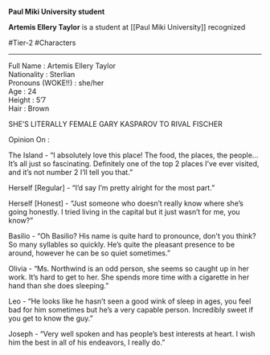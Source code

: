 **Paul Miki University student**

**Artemis Ellery Taylor** is a student at [[Paul Miki University]] recognized

#Tier-2 #Characters 

---
Full Name : Artemis Ellery Taylor  
Nationality : Sterlian  
Pronouns (WOKE!!) : she/her  
Age : 24  
Height : 5’7  
Hair : Brown  
  

SHE’S LITERALLY FEMALE GARY KASPAROV TO RIVAL FISCHER

  
Opinion On : 

  
The Island - “I absolutely love this place! The food, the places, the people… It’s all just so fascinating. Definitely one of the top 2 places I’ve ever visited, and it’s not number 2 I’ll tell you that.”

  
Herself [Regular] - “I’d say I’m pretty alright for the most part.”  
  
Herself [Honest] - “Just someone who doesn’t really know where she’s going honestly. I tried living in the capital but it just wasn’t for me, you know?”

  
Basilio - “Oh Basilio? His name is quite hard to pronounce, don't you think? So many syllables so quickly. He’s quite the pleasant presence to be around, however he can be so quiet sometimes.”

  
Olivia - “Ms. Northwind is an odd person, she seems so caught up in her work. It’s hard to get to her. She spends more time with a cigarette in her hand than she does sleeping.”

  
Leo - “He looks like he hasn’t seen a good wink of sleep in ages, you feel bad for him sometimes but he’s a very capable person. Incredibly sweet if you get to know the guy.”

  
  

  
Joseph - “Very well spoken and has people’s best interests at heart. I wish him the best in all of his endeavors, I really do.”